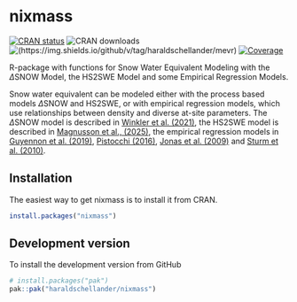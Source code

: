 # nixmass

<!-- badges: start -->
<!--[![Lifecycle: experimental](https://img.shields.io/badge/lifecycle-experimental-orange.svg)](https://lifecycle.r-lib.org/articles/stages.html#experimental)-->
[![CRAN status](https://www.r-pkg.org/badges/version/nixmass)](https://CRAN.R-project.org/package=nixmass)
![CRAN downloads](https://cranlogs.r-pkg.org/badges/grand-total/nixmass?color=brightgreen)
![(https://img.shields.io/github/v/tag/haraldschellander/mevr)](https://img.shields.io/github/v/tag/haraldschellander/nixmass?include_prereleases)
[![Coverage](https://img.shields.io/codecov/c/github/haraldschellander/nixmass)](https://app.codecov.io/gh/haraldschellander/nixmass)
<!-- badges: end -->

R-package with functions for Snow Water Equivalent Modeling with the $\Delta\text{SNOW}$ Model, the HS2SWE Model and some Empirical Regression Models.

Snow water equivalent can be modeled either with the process based models $\Delta\text{SNOW}$ and HS2SWE, or with empirical regression models, which use relationships between density and diverse at-site parameters. 
The $\Delta\text{SNOW}$ model is described in [Winkler et al. (2021)](https://doi.org/10.5194/hess-25-1165-2021), 
the HS2SWE model is described in [Magnusson et al., (2025)](https://doi.org/10.1016/j.coldregions.2025.104435),
the empirical regression models in [Guyennon et al. (2019)](https://doi.org/10.1016/j.coldregions.2019.102859), [Pistocchi (2016)](https://doi.org/10.1016/j.ejrh.2016.03.004), [Jonas et al. (2009)](https://doi.org/10.1016/j.jhydrol.2009.09.021) and [Sturm et al. (2010)](https://doi.org/10.1175/2010JHM1202.1).

<!-- Note that there exists a very [similar model](https://github.com/jannefiluren/HS2SWE) which has many ideas in common with the $\Delta\text{SNOW}$ model. -->


## Installation

The easiest way to get nixmass is to install it from CRAN. 

```r 
install.packages("nixmass")
```


## Development version
To install the development version from GitHub

```r
# install.packages("pak")
pak::pak("haraldschellander/nixmass")
```
